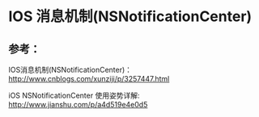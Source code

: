 # IOS 消息机制(NSNotificationCenter)




## 参考：
IOS消息机制(NSNotificationCenter)：http://www.cnblogs.com/xunziji/p/3257447.html

iOS NSNotificationCenter 使用姿势详解: http://www.jianshu.com/p/a4d519e4e0d5